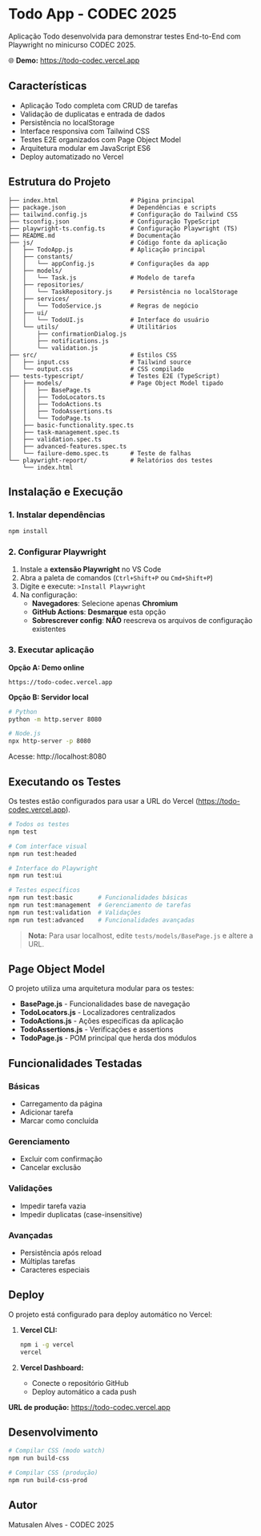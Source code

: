 # Todo App - CODEC 2025

Aplicação Todo desenvolvida para demonstrar testes End-to-End com Playwright no minicurso CODEC 2025.

🌐 **Demo:** https://todo-codec.vercel.app

## Características

- Aplicação Todo completa com CRUD de tarefas
- Validação de duplicatas e entrada de dados
- Persistência no localStorage
- Interface responsiva com Tailwind CSS
- Testes E2E organizados com Page Object Model
- Arquitetura modular em JavaScript ES6
- Deploy automatizado no Vercel

## Estrutura do Projeto

```
├── index.html                    # Página principal
├── package.json                  # Dependências e scripts
├── tailwind.config.js            # Configuração do Tailwind CSS
├── tsconfig.json                 # Configuração TypeScript
├── playwright-ts.config.ts       # Configuração Playwright (TS)
├── README.md                     # Documentação
├── js/                           # Código fonte da aplicação
│   ├── TodoApp.js                # Aplicação principal
│   ├── constants/
│   │   └── appConfig.js          # Configurações da app
│   ├── models/
│   │   └── Task.js               # Modelo de tarefa
│   ├── repositories/
│   │   └── TaskRepository.js     # Persistência no localStorage
│   ├── services/
│   │   └── TodoService.js        # Regras de negócio
│   ├── ui/
│   │   └── TodoUI.js             # Interface do usuário
│   └── utils/                    # Utilitários
│       ├── confirmationDialog.js
│       ├── notifications.js
│       └── validation.js
├── src/                          # Estilos CSS
│   ├── input.css                 # Tailwind source
│   └── output.css                # CSS compilado
├── tests-typescript/             # Testes E2E (TypeScript)
│   ├── models/                   # Page Object Model tipado
│   │   ├── BasePage.ts
│   │   ├── TodoLocators.ts
│   │   ├── TodoActions.ts
│   │   ├── TodoAssertions.ts
│   │   └── TodoPage.ts
│   ├── basic-functionality.spec.ts
│   ├── task-management.spec.ts
│   ├── validation.spec.ts
│   ├── advanced-features.spec.ts
│   └── failure-demo.spec.ts      # Teste de falhas
└── playwright-report/            # Relatórios dos testes
    └── index.html
```

## Instalação e Execução

### 1. Instalar dependências
```bash
npm install
```

### 2. Configurar Playwright
1. Instale a **extensão Playwright** no VS Code
2. Abra a paleta de comandos (`Ctrl+Shift+P` ou `Cmd+Shift+P`)
3. Digite e execute: `>Install Playwright`
4. Na configuração:
   - **Navegadores**: Selecione apenas **Chromium**
   - **GitHub Actions**: **Desmarque** esta opção
   - **Sobrescrever config**: **NÃO** reescreva os arquivos de configuração existentes

### 3. Executar aplicação

**Opção A: Demo online**
```
https://todo-codec.vercel.app
```

**Opção B: Servidor local**
```bash
# Python
python -m http.server 8080

# Node.js
npx http-server -p 8080
```

Acesse: http://localhost:8080

## Executando os Testes

Os testes estão configurados para usar a URL do Vercel (https://todo-codec.vercel.app).

```bash
# Todos os testes
npm test

# Com interface visual
npm run test:headed

# Interface do Playwright
npm run test:ui

# Testes específicos
npm run test:basic       # Funcionalidades básicas
npm run test:management  # Gerenciamento de tarefas
npm run test:validation  # Validações
npm run test:advanced    # Funcionalidades avançadas
```

> **Nota:** Para usar localhost, edite `tests/models/BasePage.js` e altere a URL.

## Page Object Model

O projeto utiliza uma arquitetura modular para os testes:

- **BasePage.js** - Funcionalidades base de navegação
- **TodoLocators.js** - Localizadores centralizados
- **TodoActions.js** - Ações específicas da aplicação
- **TodoAssertions.js** - Verificações e assertions
- **TodoPage.js** - POM principal que herda dos módulos

## Funcionalidades Testadas

### Básicas
- Carregamento da página
- Adicionar tarefa
- Marcar como concluída

### Gerenciamento
- Excluir com confirmação
- Cancelar exclusão

### Validações
- Impedir tarefa vazia
- Impedir duplicatas (case-insensitive)

### Avançadas
- Persistência após reload
- Múltiplas tarefas
- Caracteres especiais

## Deploy

O projeto está configurado para deploy automático no Vercel:

1. **Vercel CLI:**
   ```bash
   npm i -g vercel
   vercel
   ```

2. **Vercel Dashboard:**
   - Conecte o repositório GitHub
   - Deploy automático a cada push

**URL de produção:** https://todo-codec.vercel.app

## Desenvolvimento

```bash
# Compilar CSS (modo watch)
npm run build-css

# Compilar CSS (produção)
npm run build-css-prod
```

## Autor

Matusalen Alves - CODEC 2025
